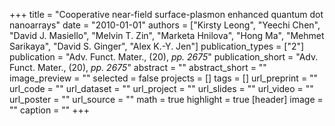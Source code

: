 +++
title = "Cooperative near-field surface-plasmon enhanced quantum dot nanoarrays"
date = "2010-01-01"
authors = ["Kirsty Leong", "Yeechi Chen", "David J. Masiello", "Melvin T. Zin", "Marketa Hnilova", "Hong Ma", "Mehmet Sarikaya", "David S. Ginger", "Alex K.-Y. Jen"]
publication_types = ["2"]
publication = "Adv. Funct. Mater., (20), _pp. 2675_"
publication_short = "Adv. Funct. Mater., (20), _pp. 2675_"
abstract = ""
abstract_short = ""
image_preview = ""
selected = false
projects = []
tags = []
url_preprint = ""
url_code = ""
url_dataset = ""
url_project = ""
url_slides = ""
url_video = ""
url_poster = ""
url_source = ""
math = true
highlight = true
[header]
image = ""
caption = ""
+++
